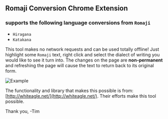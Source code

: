 ## Romaji Conversion Chrome Extension

### supports the following language conversions from `Romaji`
- `Hiragana`
- `Katakana`

This tool makes no network requests and can be used totally offline! Just highlight some `Romaji` text, right click and select the dialect of writing you would like to see it turn into. The changes on the page are **non-permanent** and refreshing the page will cause the text to return back to its original form.

![Example](https://raw.githubusercontent.com/timothycarambat/romanji_convertor/master/images/conversion.gif)

The functionality and library that makes this possible is from:
[http://whiteagle.net/](http://whiteagle.net/). Their efforts make this tool possible.

Thank you,
-Tim
